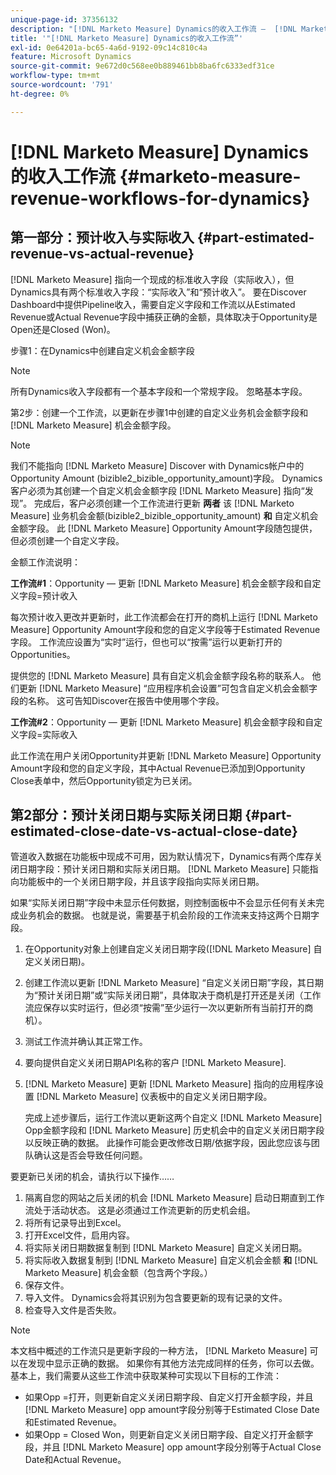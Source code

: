 ```yaml
---
unique-page-id: 37356132
description: "[!DNL Marketo Measure] Dynamics的收入工作流 —  [!DNL Marketo Measure]"
title: '"[!DNL Marketo Measure] Dynamics的收入工作流”'
exl-id: 0e64201a-bc65-4a6d-9192-09c14c810c4a
feature: Microsoft Dynamics
source-git-commit: 9e672d0c568ee0b889461bb8ba6fc6333edf31ce
workflow-type: tm+mt
source-wordcount: '791'
ht-degree: 0%

---
```


# [!DNL Marketo Measure] Dynamics的收入工作流 {#marketo-measure-revenue-workflows-for-dynamics}

## 第一部分：预计收入与实际收入 {#part-estimated-revenue-vs-actual-revenue}

[!DNL Marketo Measure] 指向一个现成的标准收入字段（实际收入），但Dynamics具有两个标准收入字段：“实际收入”和“预计收入”。 要在Discover Dashboard中提供Pipeline收入，需要自定义字段和工作流以从Estimated Revenue或Actual Revenue字段中捕获正确的金额，具体取决于Opportunity是Open还是Closed (Won)。

步骤1：在Dynamics中创建自定义机会金额字段

>[!NOTE]
>
>所有Dynamics收入字段都有一个基本字段和一个常规字段。 忽略基本字段。

第2步：创建一个工作流，以更新在步骤1中创建的自定义业务机会金额字段和 [!DNL Marketo Measure] 机会金额字段。

>[!NOTE]
>
>我们不能指向 [!DNL Marketo Measure] Discover with Dynamics帐户中的Opportunity Amount (bizible2_bizible_opportunity_amount)字段。 Dynamics客户必须为其创建一个自定义机会金额字段 [!DNL Marketo Measure] 指向“发现”。 完成后，客户必须创建一个工作流进行更新 **两者** 该 [!DNL Marketo Measure] 业务机会金额(bizible2_bizible_opportunity_amount) **和** 自定义机会金额字段。 此 [!DNL Marketo Measure] Opportunity Amount字段随包提供，但必须创建一个自定义字段。

金额工作流说明：

**工作流#1**：Opportunity — 更新 [!DNL Marketo Measure] 机会金额字段和自定义字段=预计收入

每次预计收入更改并更新时，此工作流都会在打开的商机上运行 [!DNL Marketo Measure] Opportunity Amount字段和您的自定义字段等于Estimated Revenue字段。 工作流应设置为“实时”运行，但也可以“按需”运行以更新打开的Opportunities。

提供您的 [!DNL Marketo Measure] 具有自定义机会金额字段名称的联系人。 他们更新 [!DNL Marketo Measure] “应用程序机会设置”可包含自定义机会金额字段的名称。 这可告知Discover在报告中使用哪个字段。

**工作流#2**：Opportunity — 更新 [!DNL Marketo Measure] 机会金额字段和自定义字段=实际收入

此工作流在用户关闭Opportunity并更新 [!DNL Marketo Measure] Opportunity Amount字段和您的自定义字段，其中Actual Revenue已添加到Opportunity Close表单中，然后Opportunity锁定为已关闭。

## 第2部分：预计关闭日期与实际关闭日期 {#part-estimated-close-date-vs-actual-close-date}

管道收入数据在功能板中现成不可用，因为默认情况下，Dynamics有两个库存关闭日期字段：预计关闭日期和实际关闭日期。 [!DNL Marketo Measure] 只能指向功能板中的一个关闭日期字段，并且该字段指向实际关闭日期。

如果“实际关闭日期”字段中未显示任何数据，则控制面板中不会显示任何有关未完成业务机会的数据。 也就是说，需要基于机会阶段的工作流来支持这两个日期字段。

1. 在Opportunity对象上创建自定义关闭日期字段([!DNL Marketo Measure] 自定义关闭日期)。
1. 创建工作流以更新 [!DNL Marketo Measure] “自定义关闭日期”字段，其日期为“预计关闭日期”或“实际关闭日期”，具体取决于商机是打开还是关闭（工作流应保存以实时运行，但必须“按需”至少运行一次以更新所有当前打开的商机）。
1. 测试工作流并确认其正常工作。
1. 要向提供自定义关闭日期API名称的客户 [!DNL Marketo Measure].
1. [!DNL Marketo Measure] 更新 [!DNL Marketo Measure] 指向的应用程序设置 [!DNL Marketo Measure] 仪表板中的自定义关闭日期字段。

   完成上述步骤后，运行工作流以更新这两个自定义 [!DNL Marketo Measure] Opp金额字段和 [!DNL Marketo Measure] 历史机会中的自定义关闭日期字段以反映正确的数据。 此操作可能会更改修改日期/依据字段，因此您应该与团队确认这是否会导致任何问题。

要更新已关闭的机会，请执行以下操作……

1. 隔离自您的网站之后关闭的机会 [!DNL Marketo Measure] 启动日期直到工作流处于活动状态。 这是必须通过工作流更新的历史机会组。
1. 将所有记录导出到Excel。
1. 打开Excel文件，启用内容。
1. 将实际关闭日期数据复制到 [!DNL Marketo Measure] 自定义关闭日期。
1. 将实际收入数据复制到 [!DNL Marketo Measure] 自定义机会金额 **和** [!DNL Marketo Measure] 机会金额（包含两个字段。）
1. 保存文件。
1. 导入文件。 Dynamics会将其识别为包含要更新的现有记录的文件。
1. 检查导入文件是否失败。

>[!NOTE]
>
>本文档中概述的工作流只是更新字段的一种方法， [!DNL Marketo Measure] 可以在发现中显示正确的数据。 如果你有其他方法完成同样的任务，你可以去做。 基本上，我们需要从这些工作流中获取某种可实现以下目标的工作流：
>
> * 如果Opp =打开，则更新自定义关闭日期字段、自定义打开金额字段，并且 [!DNL Marketo Measure] opp amount字段分别等于Estimated Close Date和Estimated Revenue。
> * 如果Opp = Closed Won，则更新自定义关闭日期字段、自定义打开金额字段，并且 [!DNL Marketo Measure] opp amount字段分别等于Actual Close Date和Actual Revenue。

